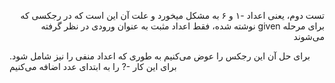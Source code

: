 <p dir="rtl">
تست دوم، یعنی اعداد -۱ و ۶ به مشکل میخورد و علت آن این است که در رجکسی که برای مرحله given نوشته شده، فقط اعداد مثبت به عنوان ورودی در نظر گرفته می‌شوند

برای حل آن این رجکس را عوض می‌کنیم به طوری که اعداد منفی را نیز شامل شود. برای این کار -? را به ابتدای عدد اضافه می‌کنیم
</p>